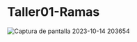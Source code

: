# Taller01-Ramas
![Captura de pantalla 2023-10-14 203654](https://github.com/KevinJSalazar/Taller01-Ramas/assets/116834047/6d654b0e-1fa6-4fdc-be67-14338d13bcdb)
